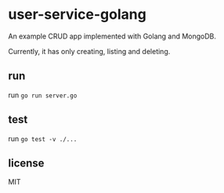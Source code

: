 # user-service-golang
An example CRUD app implemented with Golang and MongoDB.

Currently, it has only creating, listing and deleting.

## run
run `go run server.go`

## test
run `go test -v ./...`

## license
MIT
